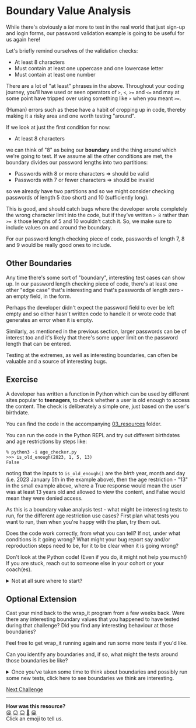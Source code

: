 # Boundary Value Analysis

While there's obviously a *lot* more to test in the real world that just sign-up
and login forms, our password validation example is going to be useful for us
again here!

Let's briefly remind ourselves of the validation checks:

* At least 8 characters
* Must contain at least one uppercase and one lowercase letter
* Must contain at least one number

There are a lot of "at least" phrases in the above. Throughout your coding
journey, you'll have used or seen operators of `>`, `<`, `>=` and `<=` and may
at some point have tripped over using something like `>` when you meant `>=`.

(Human) errors such as these have a habit of cropping up in code, thereby making
it a risky area and one worth testing "around".

If we look at just the first condition for now:

* At least 8 characters

we can think of "8" as being our **boundary** and the thing around which we're
going to test. If we assume all the other conditions are met, the boundary
divides our password lengths into two partitions:

* Passwords with 8 or more characters => should be valid
* Passwords with 7 or fewer characters => should be invalid

so we already have two partitions and so we might consider checking passwords of
length 5 (too short) and 10 (sufficiently long).

This is good, and should catch bugs where the developer wrote completely the
wrong character limit into the code, but if they've written `> 8` rather than
`>= 8` those lengths of 5 and 10 wouldn't catch it. So, we make sure to include
values on and around the boundary.

For our password length checking piece of code, passwords of length 7, 8 and 9
would be really good ones to include.

## Other Boundaries

Any time there's some sort of "boundary", interesting test cases can show up. In
our password length checking piece of code, there's at least one other "edge
case" that's interesting and that's passwords of length zero - an empty field,
in the form.

Perhaps the developer didn't expect the password field to ever be left empty and
so either hasn't written code to handle it or wrote code that generates an error
when it is empty.

Similarly, as mentioned in the previous section, larger passwords can be of
interest too and it's likely that there's some upper limit on the password
length that can be entered.

Testing at the extremes, as well as interesting boundaries, can often be
valuable and a source of interesting bugs.

## Exercise

A developer has written a function in Python which can be used by different
sites popular to **teenagers**, to check whether a user is old enough to access
the content. The check is deliberately a simple one, just based on the user's
birthdate.

You can find the code in the accompanying [03_resources](./03_resources/)
folder.

You can run the code in the Python REPL and try out different birthdates and age
restrictions by steps like:

```
% python3 -i age_checker.py
>>> is_old_enough(2023, 1, 5, 13)
False
```

noting that the inputs to `is_old_enough()` are the *birth* year, month and day
(i.e. 2023 January 5th in the example above), then the age restriction - "13" in
the small example above, where a True response would mean the user was at least
13 years old and allowed to view the content, and False would mean they were
denied access.

As this is a boundary value analysis test - what might be interesting tests to
run, for the different age restriction use cases? First plan what tests you want
to run, then when you're happy with the plan, try them out.

Does the code work correctly, from what you can tell? If not, under what
conditions is it going wrong? What might your bug report say and/or reproduction
steps need to be, for it to be clear when it is going wrong?

Don't look at the Python code! (Even if you do, it might not help you much!) If
you are stuck, reach out to someone else in your cohort or your coach(es).

<details>
  <summary>Not at all sure where to start?</summary>

  The age restriction checker is designed for teenage websites, so we're looking
  at age restriction values of 13, 14, ..., 18, 19.
</details>

## Optional Extension

Cast your mind back to the wrap_it program from a few weeks back. Were there any
interesting boundary values that you happened to have tested during that
challenge? Did you find any interesting behaviour at those boundaries?

Feel free to get wrap_it running again and run some more tests if you'd like.

Can you identify any boundaries and, if so, what might the tests around those
boundaries be like?

<details>
  <summary>Once you've taken some time to think about boundaries and possibly run some new tests, click here to see boundaries we think are interesting.</summary>

Two boundaries of interest are as follows:

* Where the defined word wrap limit causes a break around the end of one word
  and the start of another word.
* Where the defined word wrap limit is around the total length of the input text
  that's provided.
</details>

[Next Challenge](04_decision_tables.md)

<!-- BEGIN GENERATED SECTION DO NOT EDIT -->

---

**How was this resource?**  
[😫](https://airtable.com/shrUJ3t7KLMqVRFKR?prefill_Repository=makersacademy%2Fextending-testing&prefill_File=phase1%2F03_boundary_values.md&prefill_Sentiment=😫) [😕](https://airtable.com/shrUJ3t7KLMqVRFKR?prefill_Repository=makersacademy%2Fextending-testing&prefill_File=phase1%2F03_boundary_values.md&prefill_Sentiment=😕) [😐](https://airtable.com/shrUJ3t7KLMqVRFKR?prefill_Repository=makersacademy%2Fextending-testing&prefill_File=phase1%2F03_boundary_values.md&prefill_Sentiment=😐) [🙂](https://airtable.com/shrUJ3t7KLMqVRFKR?prefill_Repository=makersacademy%2Fextending-testing&prefill_File=phase1%2F03_boundary_values.md&prefill_Sentiment=🙂) [😀](https://airtable.com/shrUJ3t7KLMqVRFKR?prefill_Repository=makersacademy%2Fextending-testing&prefill_File=phase1%2F03_boundary_values.md&prefill_Sentiment=😀)  
Click an emoji to tell us.

<!-- END GENERATED SECTION DO NOT EDIT -->
